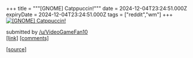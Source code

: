 +++
title = """[GNOME] Catppuccin!"""
date = 2024-12-04T23:24:51.000Z
expiryDate = 2024-12-04T23:24:51.000Z
tags = ["reddit","wm"]
+++
[![[GNOME] Catppuccin!](https://preview.redd.it/1snv4rhe1x4e1.png?width=640&crop=smart&auto=webp&s=2e05a142f317995c0785efcff80593a930e8c08b "[GNOME] Catppuccin!")](https://www.reddit.com/r/unixporn/comments/1h6ui7x/gnome_catppuccin/)

submitted by [/u/VideoGameFan10](https://www.reddit.com/user/VideoGameFan10)  
[\[link\]](https://i.redd.it/1snv4rhe1x4e1.png) [\[comments\]](https://www.reddit.com/r/unixporn/comments/1h6ui7x/gnome_catppuccin/)

[[source]](https://www.reddit.com/r/unixporn/comments/1h6ui7x/gnome_catppuccin/)
